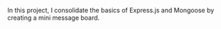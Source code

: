 In this project, I consolidate the basics of Express.js and Mongoose by creating a mini message board.